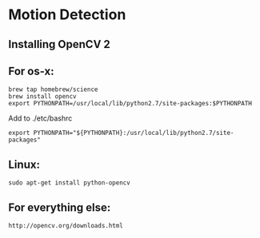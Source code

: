 # Motion Detection


**Installing OpenCV 2**
---
For os-x:
---
```
brew tap homebrew/science
brew install opencv
export PYTHONPATH=/usr/local/lib/python2.7/site-packages:$PYTHONPATH
```
Add to ./etc/bashrc
```
export PYTHONPATH="${PYTHONPATH}:/usr/local/lib/python2.7/site-packages"
```
Linux:
---
```
sudo apt-get install python-opencv
```
For everything else:
---
```
http://opencv.org/downloads.html
